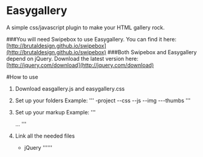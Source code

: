 Easygallery
===========

A simple css/javascript plugin to make your HTML gallery rock.

###You will need Swipebox to use Easygallery. You can find it here: [http://brutaldesign.github.io/swipebox](http://brutaldesign.github.io/swipebox)
###Both Swipebox and Easygallery depend on jQuery. Download the latest version here: [http://jquery.com/download](http://jquery.com/download)

#How to use

1. Download easgallery.js and easygallery.css
2. Set up your folders
	Example:
	'''
	-project
	--css
	--js
	--img
	---thumbs
	'''
3. Set up your markup
    Example:
    '''
    <a href="img/pic1.jpg" class="swipebox" title="Picture 1">
    	<div class="thumb" data-src="img/thumbs/pic1.jpg" id="thumbid1" rel="gallery-1"></div>
    </a>

    <a href="img/pic2.jpg" class="swipebox" title="Picture 2">
    	<div class="thumb" data-src="img/thumbs/pic2.jpg" id="thumbid2" rel="gallery-1"></div>
    </a>

    ...
    '''
4. Link all the needed files
    - jQuery
        '''<script type="application/javascript" src="js/jquery.js"></script>'''

